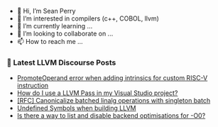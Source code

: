 - 👋 Hi, I’m Sean Perry
- 👀 I’m interested in compilers (c++, COBOL, llvm)
- 🌱 I’m currently learning ...
- 💞️ I’m looking to collaborate on ...
- 📫 How to reach me ...

<!---
s66perry/s66perry is a ✨ special ✨ repository because its `README.md` (this file) appears on your GitHub profile.
You can click the Preview link to take a look at your changes.
--->
### 📕 Latest LLVM Discourse Posts

<!-- DISCOURSE-LLVM:START -->
- [PromoteOperand error when adding intrinsics for custom RISC-V instruction](https://discourse.llvm.org/t/promoteoperand-error-when-adding-intrinsics-for-custom-risc-v-instruction/79632#post_2)
- [How do I use a LLVM Pass in my Visual Studio project?](https://discourse.llvm.org/t/how-do-i-use-a-llvm-pass-in-my-visual-studio-project/79637#post_1)
- [[RFC] Canonicalize batched linalg operations with singleton batch](https://discourse.llvm.org/t/rfc-canonicalize-batched-linalg-operations-with-singleton-batch/79628#post_9)
- [Undefined Symbols when building LLVM](https://discourse.llvm.org/t/undefined-symbols-when-building-llvm/79626#post_2)
- [Is there a way to list and disable backend optimisations for -O0?](https://discourse.llvm.org/t/is-there-a-way-to-list-and-disable-backend-optimisations-for-o0/79633#post_1)
<!-- DISCOURSE-LLVM:END -->
